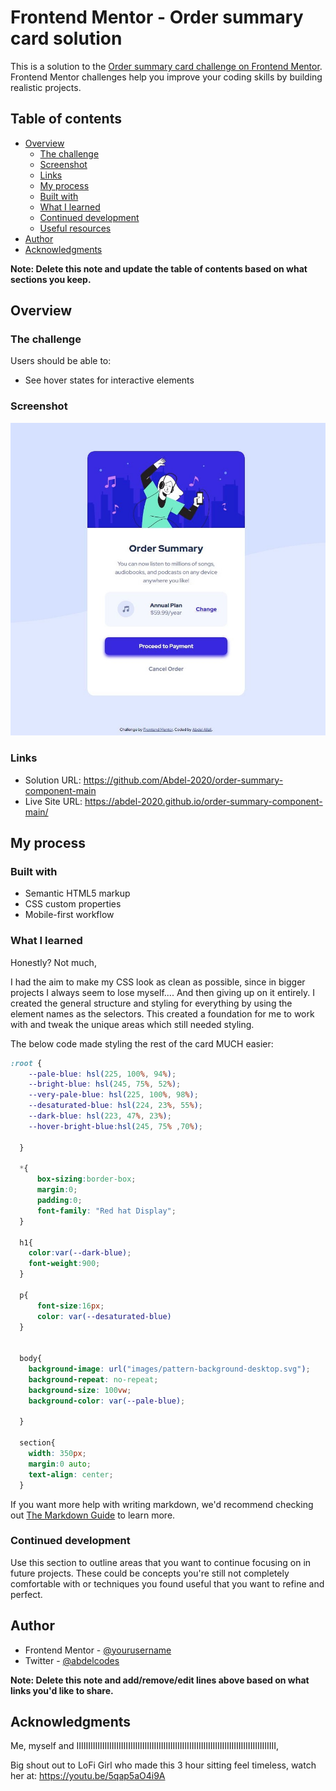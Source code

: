 # Frontend Mentor - Order summary card solution

This is a solution to the [Order summary card challenge on Frontend Mentor](https://www.frontendmentor.io/challenges/order-summary-component-QlPmajDUj). Frontend Mentor challenges help you improve your coding skills by building realistic projects. 

## Table of contents

- [Overview](#overview)
  - [The challenge](#the-challenge)
  - [Screenshot](#screenshot)
  - [Links](#links)
  - [My process](#my-process)
  - [Built with](#built-with)
  - [What I learned](#what-i-learned)
  - [Continued development](#continued-development)
  - [Useful resources](#useful-resources)
- [Author](#author)
- [Acknowledgments](#acknowledgments)

**Note: Delete this note and update the table of contents based on what sections you keep.**

## Overview

### The challenge

Users should be able to:

- See hover states for interactive elements

### Screenshot

![](images/desktop-preview.jpg)


### Links

- Solution URL: https://github.com/Abdel-2020/order-summary-component-main
- Live Site URL: https://abdel-2020.github.io/order-summary-component-main/

## My process



### Built with

- Semantic HTML5 markup
- CSS custom properties
- Mobile-first workflow

### What I learned

Honestly? Not much, 

I had the aim to make my CSS look as clean as possible, since in bigger projects I always seem to lose myself....  And then giving up on it entirely. I created the general structure and styling for everything by using the element names as the selectors. This created a foundation for me to work with and tweak the unique areas which still needed styling. 

The below code made styling the rest of the card MUCH easier:


```css
:root {
    --pale-blue: hsl(225, 100%, 94%);
    --bright-blue: hsl(245, 75%, 52%);
    --very-pale-blue: hsl(225, 100%, 98%);
    --desaturated-blue: hsl(224, 23%, 55%);
    --dark-blue: hsl(223, 47%, 23%);
    --hover-bright-blue:hsl(245, 75% ,70%);

  }

  *{
      box-sizing:border-box;
      margin:0;
      padding:0;
      font-family: "Red hat Display";
  }

  h1{
    color:var(--dark-blue);
    font-weight:900;
  }

  p{
      font-size:16px;
      color: var(--desaturated-blue)
  }


  body{
    background-image: url("images/pattern-background-desktop.svg");
    background-repeat: no-repeat;
    background-size: 100vw; 
    background-color: var(--pale-blue);

  }

  section{
    width: 350px;
    margin:0 auto;
    text-align: center;
  }

```


If you want more help with writing markdown, we'd recommend checking out [The Markdown Guide](https://www.markdownguide.org/) to learn more.


### Continued development

Use this section to outline areas that you want to continue focusing on in future projects. These could be concepts you're still not completely comfortable with or techniques you found useful that you want to refine and perfect.


## Author
- Frontend Mentor - [@yourusername](https://www.frontendmentor.io/profile/yourusername)
- Twitter - [@abdelcodes](https://www.twitter.com/abdelcodes)

**Note: Delete this note and add/remove/edit lines above based on what links you'd like to share.**

## Acknowledgments

Me, myself and IIIIIIIIIIIIIIIIIIIIIIIIIIIIIIIIIIIIIIIIIIIIIIIIIIIIIIIIIIIIIIIIIIIIIIIIIIIIIIIIIIIII,

Big shout out to LoFi Girl who made this 3 hour sitting feel timeless, watch her at: https://youtu.be/5qap5aO4i9A